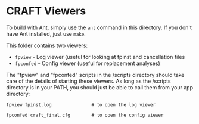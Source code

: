 # CRAFT Viewers

To build with Ant, simply use the `ant` command in this directory.
If you don't have Ant installed, just use `make`.

This folder contains two viewers:

* `fpview` - Log viewer (useful for looking at fpinst and cancellation files
* `fpconfed` - Config viewer (useful for replacement analyses)

The "fpview" and "fpconfed" scripts in the /scripts directory should take care
of the details of starting these viewers. As long as the /scripts directory is
in your PATH, you should just be able to call them from your app directory:

    fpview fpinst.log               # to open the log viewer

    fpconfed craft_final.cfg        # to open the config viewer


